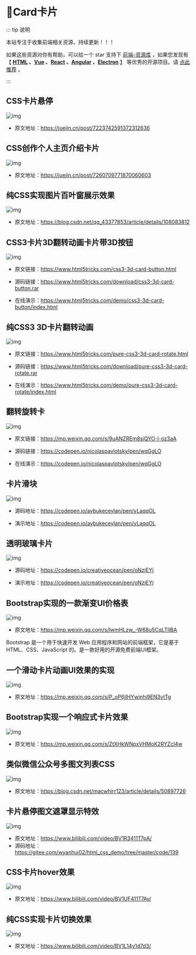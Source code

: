 # 🍁Card卡片

::: tip 说明

本站专注于收集前端相关资源，持续更新！！！

如果这些资源对你有帮助，可以给一个 star 支持下 [前端-资源库](https://github.com/huangpw/document-frontend-vitepress) ，如果您发现有 【 **[HTML](/html) 、[Vue](/vue) 、[React](/react) 、[Angular](/angular) 、[Electron](/electron)** 】 等优秀的开源项目。请 [点此推荐](https://github.com/huangpw/document-frontend-vitepress/issues/new) 。

:::



## CSS卡片悬停

![img](/images/html/code/card/10002.gif)

- 原文地址：https://juejin.cn/post/7223742591372312636



## CSS创作个人主页介绍卡片

![img](/images/html/code/card/10001.gif)

- 原文地址：https://juejin.cn/post/7260709771870060603



## 纯CSS实现图片百叶窗展示效果

![img](/images/html/code/card/10003.gif)

- 原文地址：https://blog.csdn.net/qq_43377853/article/details/108083812



## CSS3卡片3D翻转动画卡片带3D按钮

![img](/images/html/code/card/css3-3d-card-button.png)

- 原文链接：https://www.html5tricks.com/css3-3d-card-button.html

- 源码链接：https://www.html5tricks.com/download/css3-3d-card-button.rar

- 在线演示：https://www.html5tricks.com/demo/css3-3d-card-button/index.html



## 纯CSS3 3D卡片翻转动画

![img](/images/html/code/card/pure-css3-3d-card-rotate.png)

- 原文链接：https://www.html5tricks.com/pure-css3-3d-card-rotate.html

- 源码链接：https://www.html5tricks.com/download/pure-css3-3d-card-rotate.rar

- 在线演示：https://www.html5tricks.com/demo/pure-css3-3d-card-rotate/index.html



## 翻转旋转卡

![img](/images/html/code/card/10004.png)

- 原文链接：https://mp.weixin.qq.com/s/9uANZREm8siQYO-l-oz3aA

- 源码链接：https://codepen.io/nicolaspavlotsky/pen/wqGgLO

- 在线演示：https://codepen.io/nicolaspavlotsky/pen/wqGgLO



## 卡片滑块

![img](/images/html/code/card/10005.png)

- 源码地址：https://codepen.io/aybukeceylan/pen/yLaqqOL

- 演示地址：https://codepen.io/aybukeceylan/pen/yLaqqOL



## 透明玻璃卡片

![img](/images/html/code/card/10006.png)

- 源码地址：https://codepen.io/creativeocean/pen/oNzjEYj

- 演示地址：https://codepen.io/creativeocean/pen/oNzjEYj



## Bootstrap实现的一款渐变UI价格表

![img](/images/html/code/card/10007.gif)

- 原文地址：https://mp.weixin.qq.com/s/lwmHLzw_-W68u5CqLTlIBA

Bootstrap 是一个用于快速开发 Web 应用程序和网站的前端框架，它是基于 HTML、CSS、JavaScript 的。是一款好用的开源免费前端UI框架。



## 一个滑动卡片动画UI效果的实现

![img](/images/html/code/card/10008.gif)

- 原文地址：https://mp.weixin.qq.com/s/P_oP6jIHYwinhi9EN3vtTg



## Bootstrap实现一个响应式卡片效果

![img](/images/html/code/card/10009.gif)

- 原文地址：https://mp.weixin.qq.com/s/ZtXHkWNpxVHMoK2RYZcl4w



## 类似微信公众号多图文列表CSS

![img](/images/html/code/card/10010.png)

- 原文地址：https://blog.csdn.net/macwhirr123/article/details/50897726



## 卡片悬停图文遮罩显示特效

![img](/images/html/code/card/10011.png)

- 原文地址：https://www.bilibili.com/video/BV1R3411T7pA/
- 源码地址：https://gitee.com/wyanhui02/html_css_demo/tree/master/code/139



## CSS卡片hover效果

![img](/images/html/code/card/10012.png)

- 原文地址：https://www.bilibili.com/video/BV1UF411T7Ay/



## 纯CSS实现卡片切换效果

![img](/images/html/code/card/10013.png)

- 原文地址：https://www.bilibili.com/video/BV1L14y1d7d3/



